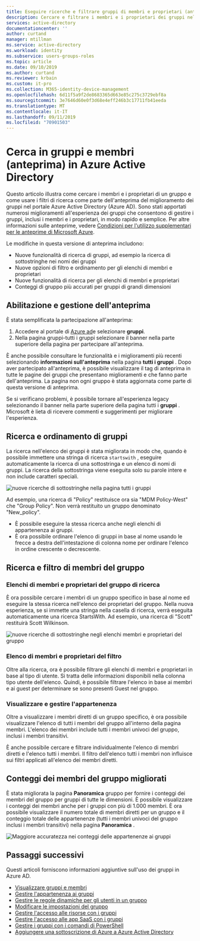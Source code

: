 ```yaml
---
title: Eseguire ricerche e filtrare gruppi di membri e proprietari (anteprima)-Azure Active Directory | Microsoft Docs
description: Cercare e filtrare i membri e i proprietari dei gruppi nel portale di Azure.
services: active-directory
documentationcenter: ''
author: curtand
manager: mtillman
ms.service: active-directory
ms.workload: identity
ms.subservice: users-groups-roles
ms.topic: article
ms.date: 09/10/2019
ms.author: curtand
ms.reviewer: krbain
ms.custom: it-pro
ms.collection: M365-identity-device-management
ms.openlocfilehash: 6d11f5a9f2de8683365d663e85c275c3729ebf8a
ms.sourcegitcommit: 3e7646d60e0f3d68e4eff246b3c17711fb41eeda
ms.translationtype: MT
ms.contentlocale: it-IT
ms.lasthandoff: 09/11/2019
ms.locfileid: "70901503"
---
```

# <a name="search-groups--and-members-preview-in-azure-active-directory"></a>Cerca in gruppi e membri (anteprima) in Azure Active Directory

Questo articolo illustra come cercare i membri e i proprietari di un gruppo e come usare i filtri di ricerca come parte dell'anteprima del miglioramento dei gruppi nel portale Azure Active Directory (Azure AD). Sono stati apportati numerosi miglioramenti all'esperienza dei gruppi che consentono di gestire i gruppi, inclusi i membri e i proprietari, in modo rapido e semplice. Per altre informazioni sulle anteprime, vedere [Condizioni per l'utilizzo supplementari per le anteprime di Microsoft Azure](https://azure.microsoft.com/support/legal/preview-supplemental-terms/).

Le modifiche in questa versione di anteprima includono:

- Nuove funzionalità di ricerca di gruppi, ad esempio la ricerca di sottostringhe nei nomi dei gruppi
- Nuove opzioni di filtro e ordinamento per gli elenchi di membri e proprietari
- Nuove funzionalità di ricerca per gli elenchi di membri e proprietari
- Conteggi di gruppo più accurati per gruppi di grandi dimensioni

## <a name="enabling-and-managing-the-preview"></a>Abilitazione e gestione dell'anteprima

È stata semplificata la partecipazione all'anteprima:

  1. Accedere al portale di [Azure ad](https://portal.azure.com)e selezionare **gruppi**.
  2. Nella pagina gruppi-tutti i gruppi selezionare il banner nella parte superiore della pagina per partecipare all'anteprima.

È anche possibile consultare le funzionalità e i miglioramenti più recenti selezionando **informazioni sull'anteprima** nella pagina **tutti i gruppi** . Dopo aver partecipato all'anteprima, è possibile visualizzare il tag di anteprima in tutte le pagine dei gruppi che presentano miglioramenti e che fanno parte dell'anteprima. La pagina non ogni gruppo è stata aggiornata come parte di questa versione di anteprima.

Se si verificano problemi, è possibile tornare all'esperienza legacy selezionando il banner nella parte superiore della pagina tutti i **gruppi** . Microsoft è lieta di ricevere commenti e suggerimenti per migliorare l'esperienza.

## <a name="group-search-and-sorting"></a>Ricerca e ordinamento di gruppi

La ricerca nell'elenco dei gruppi è stata migliorata in modo che, quando è possibile immettere una stringa di ricerca `startswith` , eseguire automaticamente la ricerca di una sottostringa e un elenco di nomi di gruppi. La ricerca della sottostringa viene eseguita solo su parole intere e non include caratteri speciali.

![nuove ricerche di sottostringhe nella pagina tutti i gruppi](./media/groups-members-owners-search/groups-search-preview.png)

Ad esempio, una ricerca di "Policy" restituisce ora sia "MDM Policy-West" che "Group Policy". Non verrà restituito un gruppo denominato "New_policy".

- È possibile eseguire la stessa ricerca anche negli elenchi di appartenenza ai gruppi.
- È ora possibile ordinare l'elenco di gruppi in base al nome usando le frecce a destra dell'intestazione di colonna nome per ordinare l'elenco in ordine crescente o decrescente.

## <a name="group-member-search-and-filtering"></a>Ricerca e filtro di membri del gruppo

### <a name="search-group-member-and-owner-lists"></a>Elenchi di membri e proprietari del gruppo di ricerca

È ora possibile cercare i membri di un gruppo specifico in base al nome ed eseguire la stessa ricerca nell'elenco dei proprietari del gruppo. Nella nuova esperienza, se si immette una stringa nella casella di ricerca, verrà eseguita automaticamente una ricerca StartsWith. Ad esempio, una ricerca di "Scott" restituirà Scott Wilkinson.

![nuove ricerche di sottostringhe negli elenchi membri e proprietari del gruppo](./media/groups-members-owners-search/members-list.png)

### <a name="filter-member-and-owners-list"></a>Elenco di membri e proprietari del filtro

Oltre alla ricerca, ora è possibile filtrare gli elenchi di membri e proprietari in base al tipo di utente. Si tratta delle informazioni disponibili nella colonna tipo utente dell'elenco. Quindi, è possibile filtrare l'elenco in base ai membri e ai guest per determinare se sono presenti Guest nel gruppo.

### <a name="view-and-manage-membership"></a>Visualizzare e gestire l'appartenenza

Oltre a visualizzare i membri diretti di un gruppo specifico, è ora possibile visualizzare l'elenco di tutti i membri del gruppo all'interno della pagina membri. L'elenco dei membri include tutti i membri univoci del gruppo, inclusi i membri transitivi.

È anche possibile cercare e filtrare individualmente l'elenco di membri diretti e l'elenco tutti i membri. Il filtro dell'elenco tutti i membri non influisce sui filtri applicati all'elenco dei membri diretti.

## <a name="improved-group-member-counts"></a>Conteggi dei membri del gruppo migliorati

È stata migliorata la pagina **Panoramica** gruppo per fornire i conteggi dei membri del gruppo per gruppi di tutte le dimensioni. È possibile visualizzare i conteggi dei membri anche per i gruppi con più di 1.000 membri. È ora possibile visualizzare il numero totale di membri diretti per un gruppo e il conteggio totale delle appartenenze (tutti i membri univoci del gruppo inclusi i membri transitivi) nella pagina **Panoramica** .

![Maggiore accuratezza nei conteggi delle appartenenze ai gruppi](./media/groups-members-owners-search/member-numbers.png)

## <a name="next-steps"></a>Passaggi successivi

Questi articoli forniscono informazioni aggiuntive sull'uso dei gruppi in Azure AD.

- [Visualizzare gruppi e membri](../fundamentals/active-directory-groups-view-azure-portal.md)
- [Gestire l'appartenenza ai gruppi](../fundamentals/active-directory-groups-membership-azure-portal.md)
- [Gestire le regole dinamiche per gli utenti in un gruppo](groups-create-rule.md)
- [Modificare le impostazioni del gruppo](../fundamentals/active-directory-groups-settings-azure-portal.md)
- [Gestire l'accesso alle risorse con i gruppi](../fundamentals/active-directory-manage-groups.md)
- [Gestire l'accesso alle app SaaS con i gruppi](groups-saasapps.md)
- [Gestire i gruppi con i comandi di PowerShell](groups-settings-v2-cmdlets.md)
- [Aggiungere una sottoscrizione di Azure a Azure Active Directory](../fundamentals/active-directory-how-subscriptions-associated-directory.md)
